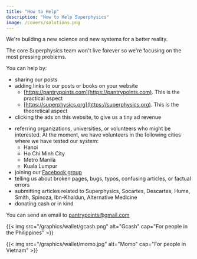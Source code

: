```yaml
---
title: "How to Help"
description: "How to Help Superphysics"
image: /covers/solutions.png
---
```


We're building a new science and new systems for a better reality.

The core Superphysics team won't live forever so we're focusing on the most pressing problems.

You can help by:
- sharing our posts
- adding links to our posts or books on your website
  - [https://pantrypoints.com](https://pantrypoints.com). This is the practical aspect
  - [https://superphysics.org](https://superphysics.org). This is the theoretical aspect
- clicking the ads on this website, to give us a tiny ad revenue
<!-- - going to [pantrypoints.com](https://pantrypoints.com) and submitting a contact form under 'Join the Change' -->
- referring organizations, universities, or volunteers who might be interested. At the moment, we have volunteers in the following cities where we have tested our system:
  - Hanoi
  - Ho Chi Minh City
  - Metro Manila
  - Kuala Lumpur
- joining our [Facebook group](https://www.facebook.com/groups/superphysicsorg/)
- telling us about broken pages, bugs, typos, confusing articles, or factual errors
- submitting articles related to Superphysics, Socartes, Descartes, Hume, Smith, Spinoza, Ibn-Khaldun, Alternative Medicine
- donating cash or in kind

You can send an email to pantrypoints@gmail.com 


{{< img src="/graphics/wallet/gcash.png" alt="Gcash" cap="For people in the Philippines" >}}

{{< img src="/graphics/wallet/momo.jpg" alt="Momo" cap="For people in Vietnam" >}}

